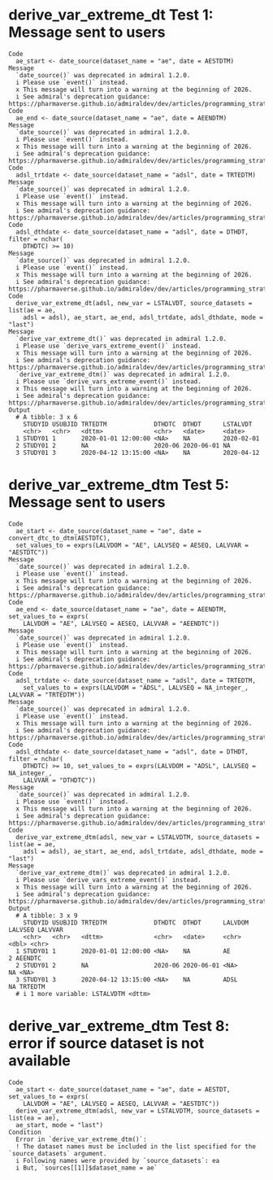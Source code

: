 # derive_var_extreme_dt Test 1: Message sent to users

    Code
      ae_start <- date_source(dataset_name = "ae", date = AESTDTM)
    Message
      `date_source()` was deprecated in admiral 1.2.0.
      i Please use `event()` instead.
      x This message will turn into a warning at the beginning of 2026.
      i See admiral's deprecation guidance: https://pharmaverse.github.io/admiraldev/dev/articles/programming_strategy.html#deprecation
    Code
      ae_end <- date_source(dataset_name = "ae", date = AEENDTM)
    Message
      `date_source()` was deprecated in admiral 1.2.0.
      i Please use `event()` instead.
      x This message will turn into a warning at the beginning of 2026.
      i See admiral's deprecation guidance: https://pharmaverse.github.io/admiraldev/dev/articles/programming_strategy.html#deprecation
    Code
      adsl_trtdate <- date_source(dataset_name = "adsl", date = TRTEDTM)
    Message
      `date_source()` was deprecated in admiral 1.2.0.
      i Please use `event()` instead.
      x This message will turn into a warning at the beginning of 2026.
      i See admiral's deprecation guidance: https://pharmaverse.github.io/admiraldev/dev/articles/programming_strategy.html#deprecation
    Code
      adsl_dthdate <- date_source(dataset_name = "adsl", date = DTHDT, filter = nchar(
        DTHDTC) >= 10)
    Message
      `date_source()` was deprecated in admiral 1.2.0.
      i Please use `event()` instead.
      x This message will turn into a warning at the beginning of 2026.
      i See admiral's deprecation guidance: https://pharmaverse.github.io/admiraldev/dev/articles/programming_strategy.html#deprecation
    Code
      derive_var_extreme_dt(adsl, new_var = LSTALVDT, source_datasets = list(ae = ae,
        adsl = adsl), ae_start, ae_end, adsl_trtdate, adsl_dthdate, mode = "last")
    Message
      `derive_var_extreme_dt()` was deprecated in admiral 1.2.0.
      i Please use `derive_vars_extreme_event()` instead.
      x This message will turn into a warning at the beginning of 2026.
      i See admiral's deprecation guidance: https://pharmaverse.github.io/admiraldev/dev/articles/programming_strategy.html#deprecation
      `derive_var_extreme_dtm()` was deprecated in admiral 1.2.0.
      i Please use `derive_vars_extreme_event()` instead.
      x This message will turn into a warning at the beginning of 2026.
      i See admiral's deprecation guidance: https://pharmaverse.github.io/admiraldev/dev/articles/programming_strategy.html#deprecation
    Output
      # A tibble: 3 x 6
        STUDYID USUBJID TRTEDTM             DTHDTC  DTHDT      LSTALVDT  
        <chr>   <chr>   <dttm>              <chr>   <date>     <date>    
      1 STUDY01 1       2020-01-01 12:00:00 <NA>    NA         2020-02-01
      2 STUDY01 2       NA                  2020-06 2020-06-01 NA        
      3 STUDY01 3       2020-04-12 13:15:00 <NA>    NA         2020-04-12

# derive_var_extreme_dtm Test 5: Message sent to users

    Code
      ae_start <- date_source(dataset_name = "ae", date = convert_dtc_to_dtm(AESTDTC),
      set_values_to = exprs(LALVDOM = "AE", LALVSEQ = AESEQ, LALVVAR = "AESTDTC"))
    Message
      `date_source()` was deprecated in admiral 1.2.0.
      i Please use `event()` instead.
      x This message will turn into a warning at the beginning of 2026.
      i See admiral's deprecation guidance: https://pharmaverse.github.io/admiraldev/dev/articles/programming_strategy.html#deprecation
    Code
      ae_end <- date_source(dataset_name = "ae", date = AEENDTM, set_values_to = exprs(
        LALVDOM = "AE", LALVSEQ = AESEQ, LALVVAR = "AEENDTC"))
    Message
      `date_source()` was deprecated in admiral 1.2.0.
      i Please use `event()` instead.
      x This message will turn into a warning at the beginning of 2026.
      i See admiral's deprecation guidance: https://pharmaverse.github.io/admiraldev/dev/articles/programming_strategy.html#deprecation
    Code
      adsl_trtdate <- date_source(dataset_name = "adsl", date = TRTEDTM,
        set_values_to = exprs(LALVDOM = "ADSL", LALVSEQ = NA_integer_, LALVVAR = "TRTEDTM"))
    Message
      `date_source()` was deprecated in admiral 1.2.0.
      i Please use `event()` instead.
      x This message will turn into a warning at the beginning of 2026.
      i See admiral's deprecation guidance: https://pharmaverse.github.io/admiraldev/dev/articles/programming_strategy.html#deprecation
    Code
      adsl_dthdate <- date_source(dataset_name = "adsl", date = DTHDT, filter = nchar(
        DTHDTC) >= 10, set_values_to = exprs(LALVDOM = "ADSL", LALVSEQ = NA_integer_,
        LALVVAR = "DTHDTC"))
    Message
      `date_source()` was deprecated in admiral 1.2.0.
      i Please use `event()` instead.
      x This message will turn into a warning at the beginning of 2026.
      i See admiral's deprecation guidance: https://pharmaverse.github.io/admiraldev/dev/articles/programming_strategy.html#deprecation
    Code
      derive_var_extreme_dtm(adsl, new_var = LSTALVDTM, source_datasets = list(ae = ae,
        adsl = adsl), ae_start, ae_end, adsl_trtdate, adsl_dthdate, mode = "last")
    Message
      `derive_var_extreme_dtm()` was deprecated in admiral 1.2.0.
      i Please use `derive_vars_extreme_event()` instead.
      x This message will turn into a warning at the beginning of 2026.
      i See admiral's deprecation guidance: https://pharmaverse.github.io/admiraldev/dev/articles/programming_strategy.html#deprecation
    Output
      # A tibble: 3 x 9
        STUDYID USUBJID TRTEDTM             DTHDTC  DTHDT      LALVDOM LALVSEQ LALVVAR
        <chr>   <chr>   <dttm>              <chr>   <date>     <chr>     <dbl> <chr>  
      1 STUDY01 1       2020-01-01 12:00:00 <NA>    NA         AE            2 AEENDTC
      2 STUDY01 2       NA                  2020-06 2020-06-01 <NA>         NA <NA>   
      3 STUDY01 3       2020-04-12 13:15:00 <NA>    NA         ADSL         NA TRTEDTM
      # i 1 more variable: LSTALVDTM <dttm>

# derive_var_extreme_dtm Test 8: error if source dataset is not available

    Code
      ae_start <- date_source(dataset_name = "ae", date = AESTDT, set_values_to = exprs(
        LALVDOM = "AE", LALVSEQ = AESEQ, LALVVAR = "AESTDTC"))
      derive_var_extreme_dtm(adsl, new_var = LSTALVDTM, source_datasets = list(ea = ae),
      ae_start, mode = "last")
    Condition
      Error in `derive_var_extreme_dtm()`:
      ! The dataset names must be included in the list specified for the `source_datasets` argument.
      i Following names were provided by `source_datasets`: ea
      i But, `sources[[1]]$dataset_name = ae`


